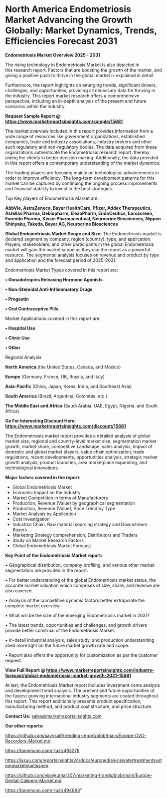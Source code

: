 # North America Endometriosis Market Advancing the Growth Globally: Market Dynamics, Trends, Efficiencies Forecast 2031

<Strong> Endometriosis Market Overview 2025 - 2031</strong>

The rising technology in Endometriosis Market is also depicted in this research report. Factors that are boosting the growth of the market, and giving a positive push to thrive in the global market is explained in detail.

Furthermore, the report highlights on emerging trends, significant drivers, challenges, and opportunities, providing all necessary data for thriving in the industry. This report market research offers a comprehensive perspective, including an in-depth analysis of the present and future scenarios within the industry.

<strong>Request Sample Report @ <a href=https://www.marketreportsinsights.com/sample/15681>https://www.marketreportsinsights.com/sample/15681</a></strong>

The market overview included in this report provides information from a wide range of resources like government organizations, established companies, trade and industry associations, industry brokers and other such regulatory and non-regulatory bodies. The data acquired from these organizations authenticate the Endometriosis research report, thereby aiding the clients in better decision making. Additionally, the data provided in this report offers a contemporary understanding of the market dynamics.

The leading players are focusing mainly on technological advancements in order to improve efficiency. The long-term development patterns for this market can be captured by continuing the ongoing process improvements and financial stability to invest in the best strategies.

Top Key players of Endometriosis Market are:

<strong>AbbVie, AstraZeneca, Bayer HealthCare, Pfizer, Addex Therapeutics, Astellas Pharma, Debiopharm, ElexoPharm, EndoCeutics, Euroscreen, Forendo Pharma, Kissei Pharmaceutical, Neurocrine Biosciences, Nippon Shinyaku, Takeda, Bayer AG, Neurocrine Biosciences</strong>

<strong><b>Global Endometriosis Market Scope and Size:</b></strong>
The Endometriosis market is declared segment by company, region (country), type, and application. Players, stakeholders, and other participants in the global Endometriosis market will gain the market scope as they use the report as a powerful resource. The segmental analysis focuses on revenue and product by type and application and the forecast period of 2025-2031.

Endometriosis Market Types covered in this report are:

<strong>• Gonadotropins Releasing Hormone Agonists

• Non-Steroidal Anti-Inflammatory Drugs

• Progestin

• Oral Contraceptive Pills</strong>

Market Applications covered in this report are:

<strong>• Hospital Use

• Clinic Use

• Other</strong> 

Regional Analysis

<strong>North America</strong> (the United States, Canada, and Mexico)

<strong>Europe</strong> (Germany, France, UK, Russia, and Italy)

<strong>Asia-Pacific</strong> (China, Japan, Korea, India, and Southeast Asia)

<strong>South America</strong> (Brazil, Argentina, Colombia, etc.)

<strong>The Middle East and Africa</strong> (Saudi Arabia, UAE, Egypt, Nigeria, and South Africa)

<strong>Go For Interesting Discount Here: <a href=https://www.marketreportsinsights.com/discount/15681>https://www.marketreportsinsights.com/discount/15681</a></strong>

The Endometriosis market report provides a detailed analysis of global market size, regional and country-level market size, segmentation market growth, market share, competitive Landscape, sales analysis, impact of domestic and global market players, value chain optimization, trade regulations, recent developments, opportunities analysis, strategic market growth analysis, product launches, area marketplace expanding, and technological innovations.

<strong><b>Major factors covered in the report:</b></strong>
<ul>
  <li>Global Endometriosis Market </li>
  <li>Economic Impact on the Industry</li>
  <li>Market Competition in terms of Manufacturers</li>
  <li>Production, Revenue (Value) by geographical segmentation</li>
  <li>Production, Revenue (Value), Price Trend by Type</li>
  <li>Market Analysis by Application</li>
  <li>Cost Investigation</li>
  <li>Industrial Chain, Raw material sourcing strategy and Downstream Buyers</li>
  <li>Marketing Strategy comprehension, Distributors and Traders</li>
  <li>Study on Market Research Factors</li>
  <li>Global Endometriosis Market Forecast</li>
</ul>

<strong><b>Key Point of the Endometriosis Market report:</b></strong>

• Geographical distribution, company profiling, and various other market segmentation are provided in the report.

• For better understanding of the global Endometriosis market status, the accurate market valuation which comprises of size, share, and revenue are also covered.

• Analysis of the competitive dynamic factors better extrapolate the complete market overview

• What will be the size of the emerging Endometriosis market in 2031?

• The latest trends, opportunities and challenges, and growth drivers provide better construal of the Endometriosis Market.

• In-detail industrial analysis, sales study, and production understanding shed more light on the future market growth rate and scope.

• Report also offers the opportunity for customization as per the customer request.

<strong><b>View Full Report @ <a href=https://www.marketreportsinsights.com/industry-forecast/global-endometriosis-market-growth-2021-15681>https://www.marketreportsinsights.com/industry-forecast/global-endometriosis-market-growth-2021-15681</a></b></strong>


At last, the Endometriosis Market report includes investment come analysis and development trend analysis. The present and future opportunities of the fastest growing international industry segments are coated throughout this report. This report additionally presents product specification, manufacturing method, and product cost structure, and price structure.

<strong>Contact Us:</strong>
sales@marketreportsinsights.com

<strong>Our other reports:</strong>

<a href=https://github.com/sayysaif/trending-report/blob/main/Europe-DVD-Recorders-Market.md>https://github.com/sayysaif/trending-report/blob/main/Europe-DVD-Recorders-Market.md</a>

<a href=https://tanomuno.com/illust/493276>https://tanomuno.com/illust/493276</a>

<a href=https://issuu.com/reportsinsights24/docs/europedialysiswatertreatmentsystemmarketgiantsspen>https://issuu.com/reportsinsights24/docs/europedialysiswatertreatmentsystemmarketgiantsspen</a>

<a href=https://github.com/vijaykumar207/marketing-trands/blob/main/Europe-Dental-Calipers-Market.md>https://github.com/vijaykumar207/marketing-trands/blob/main/Europe-Dental-Calipers-Market.md</a>

<a href=https://tanomuno.com/illust/494893>https://tanomuno.com/illust/494893</a>"
